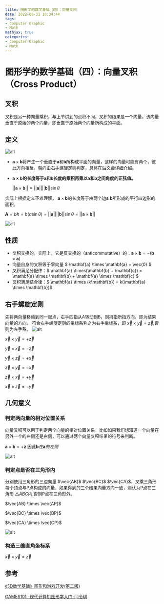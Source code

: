 ```yaml
---
title: 图形学的数学基础（四）：向量叉积
date: 2022-08-31 10:34:44
tags:
- Computer Graphic
- Math
mathjax: true
categories:
- Computer Graphic
- Math
---
```


# 图形学的数学基础（四）：向量叉积（Cross Product）

## 叉积

叉积是另一种向量乘积，与上节讲到的点积不同，叉积的结果是一个向量，该向量垂直于原始的两个向量，即垂直于原始两个向量所构成的平面。

## 定义

![alt](图形学的数学基础（四）：向量叉积/1.jpg)

- $\mathbf{a} \times \mathbf{b}$将产生一个垂直于$\mathbf{a}$和$\mathbf{b}$所构成平面的向量，这样的向量可能有两个，彼此方向相反，朝向由右手螺旋定则判定，具体在后文会详细介绍。

- **$\mathbf{a} \times \mathbf{b}$的长度等于$\mathbf{a}$和$\mathbf{b}$长度的乘积再乘以$\mathbf{a}$和$\mathbf{b}$之间角度的正弦值。**

    $||\mathbf{a} \times \mathbf{b}|| = ||\mathbf{a}|||| \mathbf{b} || \sin\theta$
    
实际上根据定义不难理解， $\mathbf{a} \times \mathbf{b}$的长度等于由两个边$\mathbf{a}$ $\mathbf{b}$所形成的平行四边形的面积。

$\textbf{A} =  bh = b(a\sin\theta) = ||\mathbf{a}||||\mathbf{b}||\sin\theta = ||\mathbf{a} \times \mathbf{b}||$

![alt](图形学的数学基础（四）：向量叉积/2.jpg)

## 性质

- 叉积交换的，实际上，它是反交换的（anticommutative）的：$\mathbf{a} \times \mathbf{b} = - (\mathbf{b} \times \mathbf{a})$
- 向量自身的叉积等于零向量 $ \mathbf{a} \times \mathbf{a} = \vec{0} $
- 叉积满足分配律：$ \mathbf{a} \times(\mathbf{b} + \mathbf{c}) = \mathbf{a} \times \mathbf{b} + \mathbf{a} \times \mathbf{c} $
- 叉积满足结合律：$ \mathbf{a} \times (k\mathbf{b}) = k(\mathbf{a} \times \mathbf{b})$

## 右手螺旋定则

先将两向量移动到同一起点，右手四指从A转动到B，则拇指所指方向，即为结果向量的方向。
符合右手螺旋定则的坐标系称之为右手坐标系，即 $\vec{x} \times \vec{y} = \vec{z}$,否则为左手系。
![alt](图形学的数学基础（四）：向量叉积/3.jpg)

$\vec{x} \times \vec{y} = +\vec{z}$

$\vec{y} \times \vec{x} = -\vec{z}$

$\vec{y} \times \vec{z} = +\vec{x}$

$\vec{z} \times \vec{y} = -\vec{x}$

$\vec{z} \times \vec{x} = +\vec{y}$

$\vec{x} \times \vec{z} = -\vec{y}$

## 几何意义

### 判定两向量的相对位置关系

向量叉积可以用于判定两个向量的相对位置关系，比如如果我们想知道一个向量在另外一个的左侧还是右侧，可以通过两个向量叉积结果的符号来判断。

$\mathbf{a} \times \mathbf{b}  = + \mathbf{z}$
因此$\mathbf{b}在\mathbf{a}的左侧$

![alt](图形学的数学基础（四）：向量叉积/4.jpg)


### 判定点是否在三角形内
分别使用三角形的三边向量 $\vec{AB}$ $\vec{BC}$ $\vec{CA}$，叉乘三角形每个顶点与P点构成的向量，如果得到的三个结果向量方向一致，则认为P点在三角形 $\triangle{ABC}$内,否则P点在三角形外。

$\vec{AB} \times \vec{AP}$

$\vec{BC} \times \vec{BP}$

$\vec{CA} \times \vec{CP}$

![alt](图形学的数学基础（四）：向量叉积/5.png)

### 构造三维直角坐标系

$\vec{x} \times \vec{y} = \vec{z}$

## 参考

[《3D数学基础》图形和游戏开发(第二版)](https://item.jd.com/12659881.html)

[GAMES101 -现代计算机图形学入门-闫令琪](https://www.bilibili.com/video/BV1X7411F744?p=2&vd_source=b3b87210888ec87be647603921054a36)



